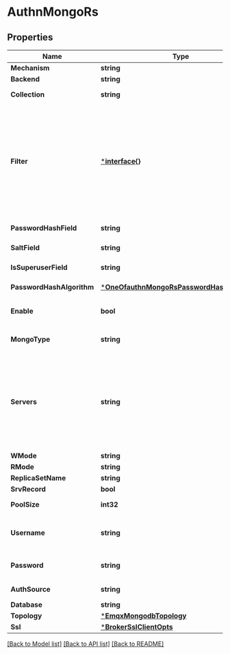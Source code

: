 # AuthnMongoRs

## Properties
Name | Type | Description | Notes
------------ | ------------- | ------------- | -------------
**Mechanism** | **string** | Authentication mechanism. | [default to null]
**Backend** | **string** | Backend type. | [default to null]
**Collection** | **string** | Collection used to store authentication data. | [default to null]
**Filter** | [***interface{}**](interface{}.md) | Conditional expression that defines the filter condition in the query.&lt;br/&gt;Filter supports the following placeholders:&lt;br/&gt;- &lt;code&gt;${username}&lt;/code&gt;: Will be replaced at runtime with &lt;code&gt;Username&lt;/code&gt; used by the client when connecting&lt;br/&gt;- &lt;code&gt;${clientid}&lt;/code&gt;: Will be replaced at runtime with &lt;code&gt;Client ID&lt;/code&gt; used by the client when connecting | [optional] [default to {}]
**PasswordHashField** | **string** | Document field that contains password hash. | [optional] [default to password_hash]
**SaltField** | **string** | Document field that contains the password salt. | [optional] [default to salt]
**IsSuperuserField** | **string** | Document field that defines if the user has superuser privileges. | [optional] [default to is_superuser]
**PasswordHashAlgorithm** | [***OneOfauthnMongoRsPasswordHashAlgorithm**](OneOfauthnMongoRsPasswordHashAlgorithm.md) | Options for password hash verification. | [optional] [default to {"name":"sha256","salt_position":"prefix"}]
**Enable** | **bool** | Set to &lt;code&gt;true&lt;/code&gt; or &lt;code&gt;false&lt;/code&gt; to disable this auth provider. | [optional] [default to true]
**MongoType** | **string** | Replica set. Must be set to &#x27;rs&#x27; when MongoDB server is running in &#x27;replica set&#x27; mode. | [optional] [default to MONGO_TYPE.RS]
**Servers** | **string** | A Node list for Cluster to connect to. The nodes should be separated with commas, such as: &#x60;Node[,Node].&#x60;&lt;br/&gt;For each Node should be: The IPv4 or IPv6 address or the hostname to connect to.&lt;br/&gt;A host entry has the following form: &#x60;Host[:Port]&#x60;.&lt;br/&gt;The MongoDB default port 27017 is used if &#x60;[:Port]&#x60; is not specified. | [default to null]
**WMode** | **string** | Write mode. | [optional] [default to W_MODE.UNSAFE]
**RMode** | **string** | Read mode. | [optional] [default to R_MODE.MASTER]
**ReplicaSetName** | **string** | Name of the replica set. | [default to null]
**SrvRecord** | **bool** | Use DNS SRV record. | [optional] [default to false]
**PoolSize** | **int32** | Size of the connection pool towards the bridge target service. | [optional] [default to 8]
**Username** | **string** | The username associated with the bridge in the external database used for authentication or identification purposes. | [optional] [default to null]
**Password** | **string** | The password associated with the bridge, used for authentication with the external database. | [optional] [default to null]
**AuthSource** | **string** | Database name associated with the user&#x27;s credentials. | [optional] [default to null]
**Database** | **string** | Database name. | [default to null]
**Topology** | [***EmqxMongodbTopology**](emqx_mongodb.topology.md) |  | [optional] [default to null]
**Ssl** | [***BrokerSslClientOpts**](broker.ssl_client_opts.md) |  | [optional] [default to null]

[[Back to Model list]](../README.md#documentation-for-models) [[Back to API list]](../README.md#documentation-for-api-endpoints) [[Back to README]](../README.md)

